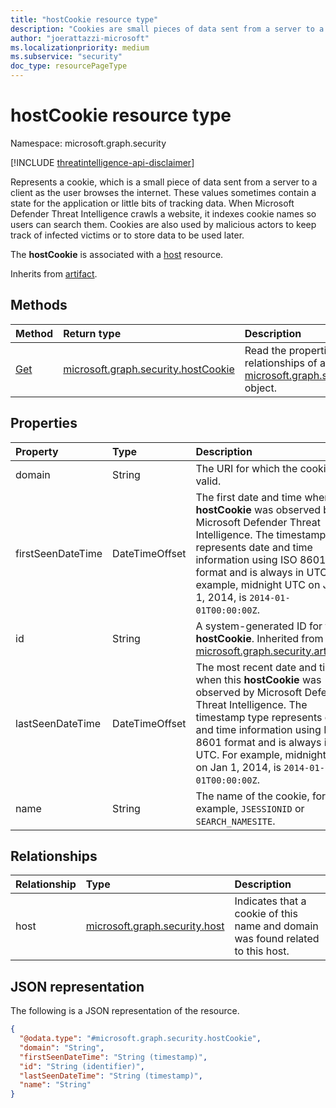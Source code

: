```yaml
---
title: "hostCookie resource type"
description: "Cookies are small pieces of data sent from a server to a client as the user browses the internet."
author: "joerattazzi-microsoft"
ms.localizationpriority: medium
ms.subservice: "security"
doc_type: resourcePageType
---
```


# hostCookie resource type

Namespace: microsoft.graph.security

[!INCLUDE [threatintelligence-api-disclaimer](../../includes/threatintelligence-api-disclaimer.md)]

Represents a cookie, which is a small piece of data sent from a server to a client as the user browses the internet. These values sometimes contain a state for the application or little bits of tracking data. When Microsoft Defender Threat Intelligence crawls a website, it indexes cookie names so users can search them. Cookies are also used by malicious actors to keep track of infected victims or to store data to be used later.

The **hostCookie** is associated with a [host](../resources/security-host.md) resource.

Inherits from [artifact](../resources/security-artifact.md).

## Methods

| Method                                              | Return type                                                                | Description                                                                                                                   |
| :-------------------------------------------------- | :------------------------------------------------------------------------- | :---------------------------------------------------------------------------------------------------------------------------- |
| [Get](../api/security-hostcookie-get.md) | [microsoft.graph.security.hostCookie](../resources/security-hostcookie.md) | Read the properties and relationships of a [microsoft.graph.security.hostCookie](../resources/security-hostcookie.md) object. |

## Properties

| Property          | Type           | Description                                                                                                                                                                                                                                                                                 |
| :---------------- | :------------- | :------------------------------------------------------------------------------------------------------------------------------------------------------------------------------------------------------------------------------------------------------------------------------------------ |
| domain            | String         | The URI for which the cookie is valid.                                                                                                                                                                                                                                                      |
| firstSeenDateTime | DateTimeOffset | The first date and time when this **hostCookie** was observed by Microsoft Defender Threat Intelligence. The timestamp type represents date and time information using ISO 8601 format and is always in UTC. For example, midnight UTC on Jan 1, 2014, is `2014-01-01T00:00:00Z`.       |
| id                | String         | A system-generated ID for this **hostCookie**. Inherited from [microsoft.graph.security.artifact](../resources/security-artifact.md).                                                                                                                                                       |
| lastSeenDateTime  | DateTimeOffset | The most recent date and time when this **hostCookie** was observed by Microsoft Defender Threat Intelligence. The timestamp type represents date and time information using ISO 8601 format and is always in UTC. For example, midnight UTC on Jan 1, 2014, is `2014-01-01T00:00:00Z`. |
| name              | String         | The name of the cookie, for example, `JSESSIONID` or `SEARCH_NAMESITE`.                                                                                                                                                                                                                     |

## Relationships

| Relationship | Type                                                           | Description                                                                     |
| :----------- | :------------------------------------------------------------- | :------------------------------------------------------------------------------ |
| host         | [microsoft.graph.security.host](../resources/security-host.md) | Indicates that a cookie of this name and domain was found related to this host. |

## JSON representation

The following is a JSON representation of the resource.

<!-- {
  "blockType": "resource",
  "keyProperty": "id",
  "@odata.type": "microsoft.graph.security.hostCookie",
  "baseType": "microsoft.graph.security.artifact",
  "openType": false
}
-->

```json
{
  "@odata.type": "#microsoft.graph.security.hostCookie",
  "domain": "String",
  "firstSeenDateTime": "String (timestamp)",
  "id": "String (identifier)",
  "lastSeenDateTime": "String (timestamp)",
  "name": "String"
}
```
